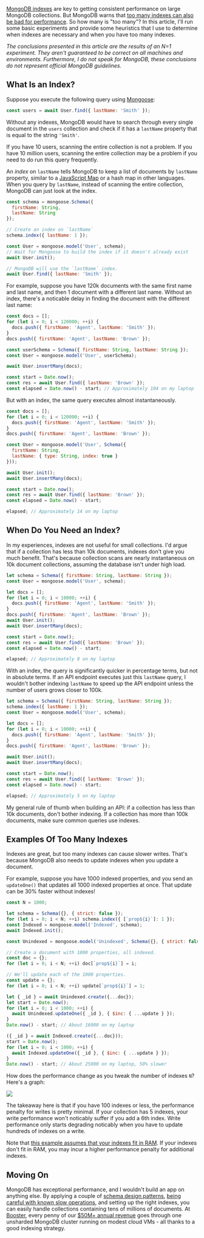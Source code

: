 [MongoDB indexes](https://docs.mongodb.com/manual/indexes/) are
key to getting consistent performance on large MongoDB collections.
But MongoDB warns that [too many indexes can also be bad for performance](https://docs.mongodb.com/manual/core/data-model-operations/#data-model-indexes).
So how many is "too many"? In this article, I'll run some basic
experiments and provide some heuristics that I use to determine
when indexes are necessary and when you have too many indexes.

_The conclusions presented in this article are the results of an N=1 experiment. They aren't guaranteed to be correct on all machines and environments. Furthermore, I do not speak for MongoDB, these conclusions do not represent official MongoDB guidelines._

What Is an Index?
-----------------

Suppose you execute the following query using [Mongoose](https://mongoosejs.com/):

```javascript
const users = await User.find({ lastName: 'Smith' });
```

Without any indexes, MongoDB would have to search through every
single document in the `users` collection and check if it has
a `lastName` property that is equal to the string `'Smith'`.

If you have 10 users, scanning the entire collection is not a problem.
If you have 10 million users, scanning the entire collection may
be a problem if you need to do run this query frequently.

An _index_ on `lastName` tells MongoDB to keep a list of documents by
`lastName` property, similar to a [JavaScript Map](/the-80-20-guide-to-maps-in-javascript.html) or a hash map in other languages.
When you query by `lastName`, instead of scanning the entire collection,
MongoDB can just look at the index.

```javascript
const schema = mongoose.Schema({
  firstName: String,
  lastName: String
});

// Create an index on `lastName`
schema.index({ lastName: 1 });

const User = mongoose.model('User', schema);
// Wait for Mongoose to build the index if it doesn't already exist
await User.init();

// MongoDB will use the `lastName` index.
await User.find({ lastName: 'Smith' });
```

For example, suppose you have 120k documents with the same first
name and last name, and then 1 document with a different last name.
Without an index, there's a noticable delay in finding the document
with the different last name:

```javascript
const docs = [];
for (let i = 0; i < 120000; ++i) {
  docs.push({ firstName: 'Agent', lastName: 'Smith' });
}
docs.push({ firstName: 'Agent', lastName: 'Brown' });

const userSchema = Schema({ firstName: String, lastName: String });
const User = mongoose.model('User', userSchema);

await User.insertMany(docs);

const start = Date.now();
const res = await User.find({ lastName: 'Brown' });
const elapsed = Date.now() - start; // Approximately 104 on my laptop
```

But with an index, the same query executes almost instantaneously.

```javascript
const docs = [];
for (let i = 0; i < 120000; ++i) {
  docs.push({ firstName: 'Agent', lastName: 'Smith' });
}
docs.push({ firstName: 'Agent', lastName: 'Brown' });

const User = mongoose.model('User', Schema({
  firstName: String,
  lastName: { type: String, index: true }
}));

await User.init();
await User.insertMany(docs);

const start = Date.now();
const res = await User.find({ lastName: 'Brown' });
const elapsed = Date.now() - start;

elapsed; // Approximately 14 on my laptop
```

When Do You Need an Index?
--------------------------

In my experiences, indexes are not useful for small collections.
I'd argue that if a collection has less than 10k documents, indexes
don't give you much benefit. That's because collection scans are nearly
instantaneous on 10k document collections, assuming the database isn't
under high load.

```javascript
let schema = Schema({ firstName: String, lastName: String });
const User = mongoose.model('User', schema);

let docs = [];
for (let i = 0; i < 10000; ++i) {
  docs.push({ firstName: 'Agent', lastName: 'Smith' });
}
docs.push({ firstName: 'Agent', lastName: 'Brown' });
await User.init();
await User.insertMany(docs);

const start = Date.now();
const res = await User.find({ lastName: 'Brown' });
const elapsed = Date.now() - start;

elapsed; // Approximately 8 on my laptop
```

With an index, the query is significantly quicker in percentage
terms, but not in absolute terms. If an API endpoint executes
just this `lastName` query, I wouldn't bother indexing `lastName`
to speed up the API endpoint unless the number of users grows
closer to 100k.

```javascript
let schema = Schema({ firstName: String, lastName: String });
schema.index({ lastName: 1 });
const User = mongoose.model('User', schema);

let docs = [];
for (let i = 0; i < 10000; ++i) {
  docs.push({ firstName: 'Agent', lastName: 'Smith' });
}
docs.push({ firstName: 'Agent', lastName: 'Brown' });

await User.init();
await User.insertMany(docs);

const start = Date.now();
const res = await User.find({ lastName: 'Brown' });
const elapsed = Date.now() - start;

elapsed; // Approximately 5 on my laptop
```

My general rule of thumb when building an API: if a collection
has less than 10k documents, don't bother indexing. If
a collection has more than 100k documents, make sure common
queries use indexes.

Examples Of Too Many Indexes
----------------------------

Indexes are great, but too many indexes can cause slower writes.
That's because MongoDB also needs to update indexes when you
update a document.

For example, suppose you have 1000 indexed properties, and you
send an `updateOne()` that updates all 1000 indexed properties
at once. That update can be 30% faster without indexes!

```javascript
const N = 1000;

let schema = Schema({}, { strict: false });
for (let i = 0; i < N; ++i) schema.index({ [`prop${i}`]: 1 });
const Indexed = mongoose.model('Indexed', schema);
await Indexed.init();

const Unindexed = mongoose.model('Unindexed', Schema({}, { strict: false }));

// Create a document with 1000 properties, all indexed.
const doc = {};
for (let i = 0; i < N; ++i) doc[`prop${i}`] = i;

// We'll update each of the 1000 properties.
const update = {};
for (let i = 0; i < N; ++i) update[`prop${i}`] = 1;

let { _id } = await Unindexed.create({...doc});
let start = Date.now();
for (let i = 0; i < 1000; ++i) {
  await Unindexed.updateOne({ _id }, { $inc: { ...update } });
}
Date.now() - start; // About 16000 on my laptop

({ _id } = await Indexed.create({...doc}));
start = Date.now();
for (let i = 0; i < 1000; ++i) {
  await Indexed.updateOne({ _id }, { $inc: { ...update } });
}
Date.now() - start; // About 25000 on my laptop, 50% slower
```

How does the performance change as you tweak the number of
indexes `N`? Here's a graph:

<img src="https://codebarbarian-images.s3.amazonaws.com/indexed-vs-unindexed.png" class="inline-image">

The takeaway here is that if you have 100 indexes or less, the
performance penalty for writes is pretty minimal. If your
collection has 5 indexes, your write performance won't noticably
suffer if you add a 6th index. Write performance only starts
degrading noticably when you have to update hundreds of indexes
on a write.

Note that [this example assumes that your indexes fit in RAM](https://docs.mongodb.com/manual/tutorial/ensure-indexes-fit-ram/). If your
indexes don't fit in RAM, you may incur a higher performance penalty
for additional indexes.

Moving On
---------

MongoDB has exceptional performance, and I wouldn't build an app
on anything else. By applying a couple of [schema design patterns](/mongoose-schema-design-pattern-store-what-you-query-for.html),
[being careful with known slow operations](/slow-trains-in-mongodb-and-nodejs.html), and setting up the right
indexes, you can easily handle collections containing tens of millions
of documents. At [Booster](https://trybooster.com/), every penny of
our [$50M+ annual revenue](https://www.geekwire.com/2018/foot-gas-fuel-delivery-startup-booster-fuels-generating-180k-revenue-per-day/) goes through one unsharded MongoDB cluster running on modest cloud VMs - all thanks to a good indexing strategy.